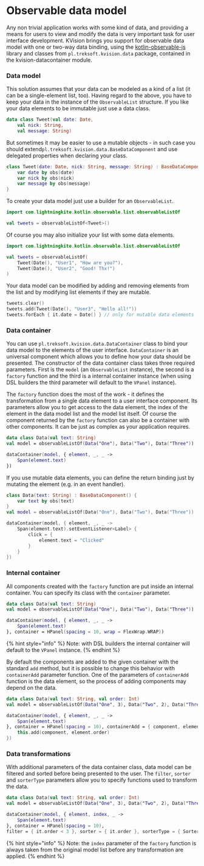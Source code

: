 # Observable data model

Any non trivial application works with some kind of data, and providing a means for users to view and modify the data is very important task for user interface development. KVision brings you support for observable data model with one or two-way data binding, using the [kotlin-observable-js](https://github.com/rjaros/kotlin-observable-js) library and classes from `pl.treksoft.kvision.data` package, contained in the kvision-datacontainer module.

### Data model

This solution assumes that your data can be modeled as a kind of a list \(it can be a single-element list, too\). Having regard to the above, you have to keep your data in the instance of the `ObservableList` structure. If you like your data elements to be immutable just use a data class.

```kotlin
data class Tweet(val date: Date, 
    val nick: String, 
    val message: String)
```

But sometimes it may be easier to use a mutable objects - in such case you should extend`pl.treksoft.kvision.data.BaseDataComponent` and use delegated properties when declaring your class.

```kotlin
class Tweet(date: Date, nick: String, message: String) : BaseDataComponent() {
    var date by obs(date)
    var nick by obs(nick)
    var message by obs(message)
}
```

To create your data model just use a builder for an `ObservableList`.

```kotlin
import com.lightningkite.kotlin.observable.list.observableListOf

val tweets = observableListOf<Tweet>()
```

Of course you may also initialize your list with some data elements.

```kotlin
import com.lightningkite.kotlin.observable.list.observableListOf

val tweets = observableListOf(
    Tweet(Date(), "User1", "How are you?"),
    Tweet(Date(), "User2", "Good! Thx!")
)
```

Your data model can be modified by adding and removing elements from the list and by modifying list elements if they are mutable.

```kotlin
tweets.clear()
tweets.add(Tweet(Date(), "User3", "Hello all!"))
tweets.forEach { it.date = Date() } // only for mutable data elements
```

### Data container

You can use `pl.treksoft.kvision.data.DataContainer` class to bind your data model to the elements of the user interface. `DataContainer` is an universal component which allows you to define how your data should be presented. The constructor of the data container class takes three required parameters. First is the `model` \(an `ObservableList` instance\), the second is a `factory` function and the third is a internal container instance \(when using DSL builders the third parameter will default to the `VPanel` instance\). 

The `factory` function does the most of the work - it defines the transformation from a single data element to a user interface component. Its parameters allow you to get access to the data element, the index of the element in the data model list and the model list itself. Of course the component returned by the `factory` function can also be a container with other components. It can be just as complex as your application requires.

```kotlin
data class Data(val text: String)
val model = observableListOf(Data("One"), Data("Two"), Data("Three"))

dataContainer(model, { element, _, _ ->
    Span(element.text)
})
```

If you use mutable data elements, you can define the return binding just by mutating the element \(e.g. in an event handler\).

```kotlin
class Data(text: String) : BaseDataComponent() {
    var text by obs(text)
}
val model = observableListOf(Data("One"), Data("Two"), Data("Three"))

dataContainer(model, { element, _, _ ->
    Span(element.text).setEventListener<Label> {
        click = {
            element.text = "Clicked"
        }
    }
})
```

### Internal container

All components created with the `factory` function are put inside an internal container. You can specify its class with the `container` parameter.

```kotlin
data class Data(val text: String)
val model = observableListOf(Data("One"), Data("Two"), Data("Three"))

dataContainer(model, { element, _, _ ->
    Span(element.text)
}, container = HPanel(spacing = 10, wrap = FlexWrap.WRAP))
```

{% hint style="info" %}
Note: with DSL builders the internal container will default to the `VPanel` instance.
{% endhint %}

By default the components are added to the given container with the standard `add` method, but it is possible to change this behavior with `containerAdd` parameter function. One of the parameters of `containerAdd` function is the data element, so the process of adding components may depend on the data.

```kotlin
data class Data(val text: String, val order: Int)
val model = observableListOf(Data("One", 3), Data("Two", 2), Data("Three", 1))

dataContainer(model, { element, _, _ ->
    Span(element.text)
}, container = HPanel(spacing = 10), containerAdd = { component, element ->
    this.add(component, element.order)
})
```

### Data transformations

With additional parameters of the data container class, data model can be filtered and sorted before being presented to the user. The `filter`, `sorter` and `sorterType` parameters allow you to specify functions used to transform the data. 

```kotlin
data class Data(val text: String, val order: Int)
val model = observableListOf(Data("One", 3), Data("Two", 2), Data("Three", 1))

dataContainer(model, { element, index, _ ->
    Span(element.text)
}, container = HPanel(spacing = 10), 
filter = { it.order < 3 }, sorter = { it.order }, sorterType = { SorterType.DESC })
```

{% hint style="info" %}
Note: the `index` parameter of the `factory` function is always taken from the original model list before any transformation are applied.
{% endhint %}

